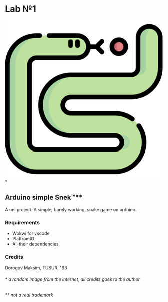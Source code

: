 # Lab №1
![](/pics/snek.png "")*
## Arduino simple Snek™**

A uni project.
A simple, barely working, snake game on arduino.

### Requirements

- Wokwi for vscode
- PlatfromIO
- All their dependencies

### Credits

Dorogov Maksim, TUSUR, 193

###### * a random image from the internet, all credits goes to the author
###### ** not a real trademark